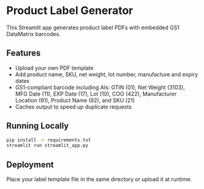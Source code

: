 # Product Label Generator

This Streamlit app generates product label PDFs with embedded GS1 DataMatrix barcodes.

## Features

- Upload your own PDF template
- Add product name, SKU, net weight, lot number, manufacture and expiry dates
- GS1-compliant barcode including AIs: GTIN (01), Net Weight (3103), MFG Date (11), EXP Date (17), Lot (10), COO (422), Manufacturer Location (91), Product Name (92), and SKU (21)
- Caches output to speed up duplicate requests

## Running Locally

```bash
pip install -r requirements.txt
streamlit run streamlit_app.py
```

## Deployment

Place your label template file in the same directory or upload it at runtime.
